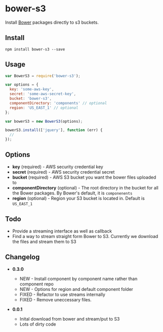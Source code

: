# bower-s3

Install [Bower](http://bower.io/) packages directly to s3 buckets.

## Install

```
npm install bower-s3 --save
```

## Usage

```javascript
var BowerS3 = require('bower-s3');

var options = {
  key: 'some-aws-key',
  secret: 'some-aws-secret-key',
  bucket: 'bower-s3',
  componentDirectory: 'components' // optional
  region: 'US_EAST_1' // optional
};

var bowerS3 = new BowerS3(options);

bowerS3.install(['jquery'], function (err) {
  //
});
```

## Options

* **key** (required) - AWS security credential key
* **secret** (required) - AWS security credential secret
* **bucket** (required) - AWS S3 bucket you want the bower files uploaded to
* **componentDirectory** (optional) - The root directory in the bucket for all the Bower packages. By Bower's default, it is ` componenents `
* **region** (optional) - Region your S3 bucket is located in. Default is ` US_EAST_1 `


## Todo

* Provide a streaming interface as well as callback
* Find a way to stream straight form Bower to S3. Currently we download the files and stream them to S3

## Changelog

* **0.3.0**
  * NEW - Install component by component name rather than component repo
  * NEW - Options for region and default component folder
  * FIXED - Refactor to use streams internally
  * FIXED - Remove uneccessary files.

* **0.0.1**
  * Inital download from bower and stream/put to S3
  * Lots of dirty code
